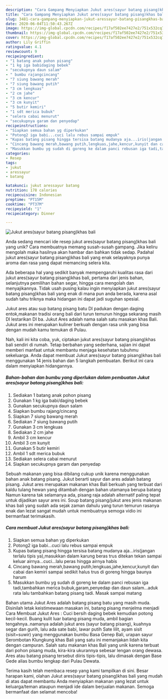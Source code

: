 ```yaml
---
description: "Cara Gampang Menyiapkan Jukut ares(sayur batang pisang)khas bali Anti Gagal"
title: "Cara Gampang Menyiapkan Jukut ares(sayur batang pisang)khas bali Anti Gagal"
slug: 3481-cara-gampang-menyiapkan-jukut-aressayur-batang-pisangkhas-bali-anti-gagal
date: 2020-06-04T11:50:43.267Z
image: https://img-global.cpcdn.com/recipes/f17af502ee7427e2/751x532cq70/jukut-aressayur-batang-pisangkhas-bali-foto-resep-utama.jpg
thumbnail: https://img-global.cpcdn.com/recipes/f17af502ee7427e2/751x532cq70/jukut-aressayur-batang-pisangkhas-bali-foto-resep-utama.jpg
cover: https://img-global.cpcdn.com/recipes/f17af502ee7427e2/751x532cq70/jukut-aressayur-batang-pisangkhas-bali-foto-resep-utama.jpg
author: Lily Griffin
ratingvalue: 4.1
reviewcount: 9
recipeingredient:
- "1 batang anak pohon pisang"
- "1 kg iga babidaging bebek"
- "secukupnya daun salam"
- " bumbu rajangcincang"
- "7 siung bawang merah"
- "7 siung bawang putih"
- "3 cm lengkuas"
- "2 cm jahe"
- "3 cm kencur"
- "3 cm kunyit"
- "5 butir kemiri"
- "1 sdt merica bubuk"
- "selera cabai menurut"
- "secukupnya garam dan penyedap"
recipeinstructions:
- "Siapkan semua bahan yg diperkukan"
- "Potong2 iga babi...cuci lalu rebus sampai empuk"
- "Kupas batang pisang hingga tersisa batang mudanya aja...iris(jangan terlalu tipis ya),masukkan dalam karung beras trus ditekan tekan sampai keluar airnya...cuci...lalu peras hingga airnya habis"
- "Cincang bawang merah,bawang putih,lengkuas,jahe,kencur,kunyit dan cabai dan kemiri sampai sedikit halus trus di goreng hingga baunya harum"
- "Masukkan bumbu yg sudah di goreng ke dalam panci rebusan iga tadi,tambahkan merica bubuk,garam,penyedap dan daun salam...aduk rata lalu tambahkan batang pisang tadi. Masak sampai matang"
categories:
- Resep
tags:
- jukut
- aressayur
- batang

katakunci: jukut aressayur batang 
nutrition: 178 calories
recipecuisine: Indonesian
preptime: "PT15M"
cooktime: "PT37M"
recipeyield: "1"
recipecategory: Dinner

---
```



![Jukut ares(sayur batang pisang)khas bali](https://img-global.cpcdn.com/recipes/f17af502ee7427e2/751x532cq70/jukut-aressayur-batang-pisangkhas-bali-foto-resep-utama.jpg)

Anda sedang mencari ide resep jukut ares(sayur batang pisang)khas bali yang unik? Cara membuatnya memang susah-susah gampang. Jika keliru mengolah maka hasilnya akan hambar dan bahkan tidak sedap. Padahal jukut ares(sayur batang pisang)khas bali yang enak selayaknya punya aroma dan rasa yang dapat memancing selera kita.

Ada beberapa hal yang sedikit banyak mempengaruhi kualitas rasa dari jukut ares(sayur batang pisang)khas bali, pertama dari jenis bahan, selanjutnya pemilihan bahan segar, hingga cara mengolah dan menyajikannya. Tidak usah pusing kalau ingin menyiapkan jukut ares(sayur batang pisang)khas bali yang enak di mana pun anda berada, karena asal sudah tahu triknya maka hidangan ini dapat jadi suguhan spesial.

Jukut ares atau sup batang pisang batu DI padukan dengan daging entok,makanan tradisi orang bali dari turun temurun hingga sekarang masih DI lestarikan DI ba. Jukut Ares adalah nama salah satu masakan khas Bali. Jukut ares ini merupakan kuliner berkuah dengan rasa unik yang bisa dengan mudah kamu temukan di Pulau.


Nah, kali ini kita coba, yuk, ciptakan jukut ares(sayur batang pisang)khas bali sendiri di rumah. Tetap berbahan yang sederhana, sajian ini dapat memberi manfaat untuk membantu menjaga kesehatan tubuhmu sekeluarga. Anda dapat membuat Jukut ares(sayur batang pisang)khas bali menggunakan 14 jenis bahan dan 5 langkah pembuatan. Berikut ini cara dalam menyiapkan hidangannya.

<!--inarticleads1-->

##### Bahan-bahan dan bumbu yang diperlukan dalam pembuatan Jukut ares(sayur batang pisang)khas bali:

1. Sediakan 1 batang anak pohon pisang
1. Gunakan 1 kg iga babi/daging bebek
1. Gunakan secukupnya daun salam
1. Siapkan  bumbu rajang/cincang
1. Siapkan 7 siung bawang merah
1. Sediakan 7 siung bawang putih
1. Gunakan 3 cm lengkuas
1. Sediakan 2 cm jahe
1. Ambil 3 cm kencur
1. Ambil 3 cm kunyit
1. Gunakan 5 butir kemiri
1. Ambil 1 sdt merica bubuk
1. Sediakan selera cabai menurut
1. Siapkan secukupnya garam dan penyedap


Sebuah makanan yang bisa dibilang cukup unik karena menggunakan bahan anak batang pisang. Jukut berarti sayur dan ares adalah batang pisang. Jukut ares merupakan makanan khas Bali berkuah yang terbuat dari kaldu tulang hewan yang ditambah dengan bahan utamanya berupa batang Namun karena tak selamanya ada, pisang raja adalah alternatif paling tepat untuk dijadikan sayur ares ini. Soup batang pisang/jukut ares jenis makanan khas bali yang sudah ada sejak zaman dahulu yang turun temurun rasanya enak dan lezat sangat mudah untuk membuatnya semoga vidio ini bermanfaat terimakasih. 

<!--inarticleads2-->

##### Cara membuat Jukut ares(sayur batang pisang)khas bali:

1. Siapkan semua bahan yg diperkukan
1. Potong2 iga babi...cuci lalu rebus sampai empuk
1. Kupas batang pisang hingga tersisa batang mudanya aja...iris(jangan terlalu tipis ya),masukkan dalam karung beras trus ditekan tekan sampai keluar airnya...cuci...lalu peras hingga airnya habis
1. Cincang bawang merah,bawang putih,lengkuas,jahe,kencur,kunyit dan cabai dan kemiri sampai sedikit halus trus di goreng hingga baunya harum
1. Masukkan bumbu yg sudah di goreng ke dalam panci rebusan iga tadi,tambahkan merica bubuk,garam,penyedap dan daun salam...aduk rata lalu tambahkan batang pisang tadi. Masak sampai matang


Bahan utama Jukut Ares adalah batang pisang batu yang masih muda. Disinilah letak keistimewaan masakan ini, batang pisang menjelma menjadi Cara Membuat Jukut Ares : Cuci bersih daging bebek kemudian potong kecil-kecil. Buang kulit luar batang pisang muda, ambil bagian tengahnya..namanya adalah jukut ares (sayur batang pisang), kuahnya segar dan gurih, lalu ada sate babi, lawar putih Sate lilit, ayam sisit (sisit=suwir) yang menggunakan bumbu Basa Genep Bali, urapan sayur Serombotan Klungkung khas Bali yang satu ini memanjakan lidah kita dengan campuran. Salah satu makanan khas Bali yang unik karena terbuat dari pohon pisang muda, kira-kira ukurannya sebesar lengan orang dewasa. Ares atau batang pisang tersebut diiris tipis-tipis, lalu dimasak dengan Base Gede alias bumbu lengkap dari Pulau Dewata. 

Terima kasih telah membaca resep yang kami tampilkan di sini. Besar harapan kami, olahan Jukut ares(sayur batang pisang)khas bali yang mudah di atas dapat membantu Anda menyiapkan makanan yang lezat untuk keluarga/teman ataupun menjadi ide dalam berjualan makanan. Semoga bermanfaat dan selamat mencoba!
